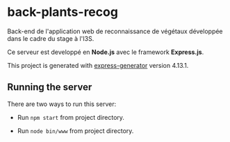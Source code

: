# back-plants-recog

Back-end de l'application web de reconnaissance de végétaux développée dans le cadre du stage à l'I3S.

Ce serveur est developpé en **Node.js** avec le framework **Express.js**.

This project is generated with [express-generator](http://expressjs.com/starter/generator.html)
version 4.13.1.

## Running the server

There are two ways to run this server:

* Run `npm start` from project directory.

* Run `node bin/www` from project directory.